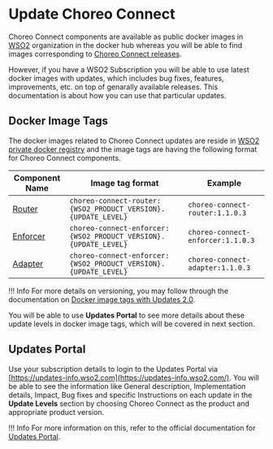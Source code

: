# Update Choreo Connect

Choreo Connect components are available as public docker images in [WSO2](https://hub.docker.com/u/wso2) organization in the docker hub whereas you will be able to find images corresponding to [Choreo Connect releases](https://github.com/wso2/product-microgateway/releases). 

However, if you have a WSO2 Subscription you will be able to use latest docker images with updates, which includes bug fixes, features, improvements, etc. on top of genarally available releases. This documentation is about how you can use that particular updates.

## Docker Image Tags

The docker images related to Choreo Connect updates are reside in [WSO2 private docker registry](https://docker.wso2.com/) and the image tags are having the following format for Choreo Connect components.

<table>
    <thead>
        <tr>
            <th>Component Name</th>
            <th>Image tag format</th>
            <th>Example</th>
        </tr>
    </thead>
    <tbody>
        <tr>
            <td>
                <a href="{{base_path}}/deploy-and-publish/deploy-on-gateway/choreo-connect/getting-started/choreo-connect-overview/#router">Router</a>
            </td>
            <td>
                <code>choreo-connect-router:{WSO2_PRODUCT_VERSION}.{UPDATE_LEVEL}</code>
            </td>
            <td>
                <code>choreo-connect-router:1.1.0.3</code>
            </td>
        </tr>
        <tr>
            <td>
                <a href="{{base_path}}/deploy-and-publish/deploy-on-gateway/choreo-connect/getting-started/choreo-connect-overview/#enforcer">Enforcer</a>
            </td>
            <td>
                <code>choreo-connect-enforcer:{WSO2_PRODUCT_VERSION}.{UPDATE_LEVEL}</code>
            </td>
            <td>
                <code>choreo-connect-enforcer:1.1.0.3</code>
            </td>
        </tr>
        <tr>
            <td>
                <a href="{{base_path}}/deploy-and-publish/deploy-on-gateway/choreo-connect/getting-started/choreo-connect-overview/#adapter">Adapter</a>
            </td>
            <td>
                <code>choreo-connect-enforcer:{WSO2_PRODUCT_VERSION}.{UPDATE_LEVEL}</code>
            </td>
            <td>
                <code>choreo-connect-adapter:1.1.0.3</code>
            </td>
        </tr>  
    </tbody>
</table>

!!! Info
    For more details on versioning, you may follow through the documentation on [Docker image tags with Updates 2.0](https://updates.docs.wso2.com/en/latest/updates/using-wso2-docker-images/).

You will be able to use **Updates Portal** to see more details about these update levels in docker image tags, which will be covered in next section.

## Updates Portal

Use your subscription details to login to the Updates Portal via [https://updates-info.wso2.com](https://updates-info.wso2.com/). You will be able to see the information like General description, Implementation details, Impact, Bug fixes and specific Instructions on each update in the **Update Levels** section by choosing Choreo Connect as the product and appropriate product version.

!!! Info
    For more information on this, refer to the official documentation for [Updates Portal](https://updates.docs.wso2.com/en/latest/updates/updates-portal/).

